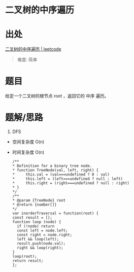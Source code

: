 # 二叉树的中序遍历

# 出处

[二叉树的中序遍历 | leetcode](https://leetcode-cn.com/problems/binary-tree-inorder-traversal/)

> 难度: 简单

# 题目

给定一个二叉树的根节点 root ，返回它的 中序 遍历。

# 题解/思路

1. DFS

- 空间复杂度 O(n)
- 时间复杂度 O(n)

  ```
  /**
  * Definition for a binary tree node.
  * function TreeNode(val, left, right) {
  *     this.val = (val===undefined ? 0 : val)
  *     this.left = (left===undefined ? null : left)
  *     this.right = (right===undefined ? null : right)
  * }
  */
  /**
  * @param {TreeNode} root
  * @return {number[]}
  */
  var inorderTraversal = function(root) {
  const result = [];
  function loop (node) {
    if (!node) return
    const left = node.left;
    const right = node.right;
    left && loop(left);
    result.push(node.val);
    right && loop(right);
  }
  loop(root);
  return result;
  };
  ```
